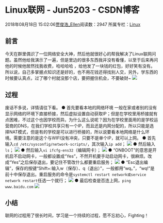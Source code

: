 # Linux联网 - Jun5203 - CSDN博客
2018年08月18日 15:02:06[贾俊浩_Ellen](https://me.csdn.net/Ellen5203)阅读数：2947
所属专栏：[Linux](https://blog.csdn.net/column/details/25476.html)
## 前言
今天在群里偶识了一位网络安全大神，然后他就很好心的帮我解决了Linux联网问题。虽然他给我演示了一遍，但是里边的很多东西我并没有看懂，以至于后来再问他的时候他居然找我收费，哈哈哈哈  ，给他发了一块钱的红包，好好笑有没有。所以说，自己多掌握点知识还是好的，也不用花钱还得找别人交，另外，学东西的时候要认真点，过了哪个村就没那个店，要把握住机会，不要破财~ 
![](https://img-blog.csdn.net/2018080415321340)
## 过程
废话不多说，详情请往下看。 
● 首先要看本地的网络环境 
一般在家或者别的没有显示网络的环境下直接桥接，然后虚拟设置自动获取IP；但是在学校里用桥接就有点困难，不过这个也因学校而异。为什么这么说呢？因为在学校里面用的是学校运营商的DNS，在我们学校共享只有一个IP，而且还是内网分配的，所以只能是选择NAT模式，但是有的学校是可以进行桥接的，所以说要看本地网络是什么环境。需要注意的是这个与WIFI没有冲突，只要不是单个IP，就可以上网。 
● 首先输入`cd /etc/sysconfig/network-scripts/`，其次输入`ip add`； 
![](https://img-blog.csdn.net/2018080417375330)
● 然后输入`ls`； 
![](https://img-blog.csdn.net/20180804173802317)
● 然后输入`vi ifcfg-ens32`（编辑网卡）； 
![](https://img-blog.csdn.net/20180804173811288)
● “ONBOOT”的意思是开机启不启动网卡，一般都设置成“Yes”，不然开机要手动启动网卡，很麻烦。改成“Yes”之后保存退出，要记住不管改什么都要重启服务； 
![](https://img-blog.csdn.net/20180804173830562)
● “Esc退出编辑”，保存的按键“Shift+:输入w（保存）、q（退出）”，一般都用“wq。”，“wq!”是前十中保存退出。重启服务的命令是`systemctl restart network或service network restart`任选一个就行； 
![](https://img-blog.csdn.net/20180804173841736)
● 最后检查是否连上网，`ping www.baidu.com`
![](https://img-blog.csdn.net/20180804175548513)
## 小结
联网的过程用了很长时间，学习是一个持续的过程，愿不忘初心，Fighting！
